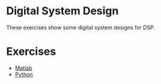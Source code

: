 Digital System Design
===

These exercises show some digital system designs for DSP.

# Exercises

* [Matlab](./matlab/)
* [Python](./python/)
